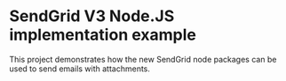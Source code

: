 # SendGrid V3 Node.JS implementation example

This project demonstrates how the new SendGrid node packages can be used to send emails with attachments.
